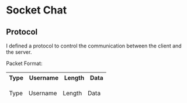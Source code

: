 # Socket Chat

## Protocol
I defined a protocol to control the communication between the client and the server.

Packet Format:

| Type | Username | Length | Data |
|------|----------|--------|------|


<table class="tg">
<thead>
  <tr>
    <td class="tg-0pky">Type</td>
    <td class="tg-0pky">Username</td>
    <td class="tg-0pky">Length</td>
    <td class="tg-0pky">Data</td>
  </tr>
</thead>
</table>